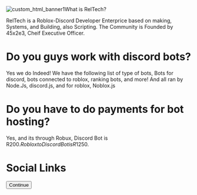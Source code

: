 <div class="w3-content">
 <img class="mySlides" src="https://cdn.discordapp.com/attachments/811628606728044594/811630964132413460/Portfolio.png" alt="custom_html_banner1" 
      
# What is RelTech?
  RelTech is a Roblox-Discord Developer Enterprice based on making, Systems, and Building, also Scripting.
The Community is Founded by 45x2e3, Cheif Executive Officer.

# Do you guys work with discord bots?
  Yes we do Indeed! We have the following list of type of bots, Bots for discord, bots connected to roblox,
ranking bots, and more! And all ran by Node.Js, discord.js, and for roblox, Noblox.js

# Do you have to do payments for bot hosting?
  Yes, and its through Robux, Discord Bot is R$200. Roblox to Discord Bot is R$1250.

# Social Links
<form method="get" action="/page2">
    <button type="submit">Continue</button>
</form>
